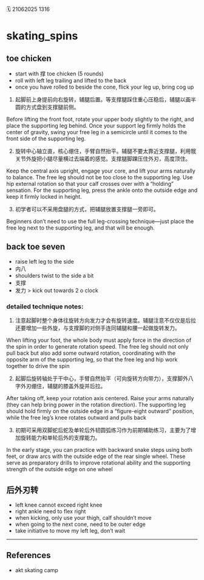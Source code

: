 🗓️ 21062025 1316

# skating_spins

## toe chicken 
- start with 撑 toe chicken (5 rounds)
- roll with left leg trailing and lifted to the back
- once you have rolled to beside the cone, flick your leg up, bring cog up

1. 起脚前上身提前向右旋转，辅腿后置。等支撑腿踩住重心压稳后，辅腿以画半圆的方式盘到支撑腿前侧。

Before lifting the front foot, rotate your upper body slightly to the right, and place the supporting leg behind. Once your support leg firmly holds the center of gravity, swing your free leg in a semicircle until it comes to the front side of the supporting leg.

2. 旋转中心轴立直，核心绷住，手臂自然抬平。辅腿不要太靠近支撑腿，利用髋关节外旋把小腿尽量横过去端着的感觉。支撑腿脚踝压住外刃，高度顶住。

Keep the central axis upright, engage your core, and lift your arms naturally to balance. The free leg should not be too close to the supporting leg. Use hip external rotation so that your calf crosses over with a “holding” sensation. For the supporting leg, press the ankle onto the outside edge and keep it firmly locked in height.

3. 初学者可以不采用盘腿的方式，把辅腿放置支撑腿一旁即可。

Beginners don’t need to use the full leg-crossing technique—just place the free leg next to the supporting leg, and that will be enough.

## back toe seven 
- raise left leg to the side 
- 内八
- shoulders twist to the side a bit
- 支撑
- 发力 > kick out towards 2 o clock

### detailed technique notes:
1. 注意起脚时整个身体往旋转方向发力才会有旋转速度。辅腿注意不仅仅是后拉还要增加一些外旋，与支撑脚的对侧手连同辅腿和腰一起做旋转发力。
   
When lifting your foot, the whole body must apply force in the direction of the spin in order to generate rotation speed. The free leg should not only pull back but also add some outward rotation, coordinating with the opposite arm of the supporting leg, so that the free leg and hip work together to drive the spin


2. 起脚后旋转轴处于干中心，手臂自然抬平（可向旋转方向带力），支撑脚外八字外刃绷住，辅腿的膝盖外旋并后拉。 

After taking off, keep your rotation axis centered. Raise your arms naturally (they can help bring power in the rotation direction). The supporting leg should hold firmly on the outside edge in a “figure-eight outward” position, while the free leg’s knee rotates outward and pulls back

3. 初期可采用双脚蛇后蛇及单轮后外韧圆弧练习作为前期辅助练习，主要为了增加旋转能力和单轮后外的支撑能力。

In the early stage, you can practice with backward snake steps using both feet, or draw arcs with the outside edge of the rear single wheel. These serve as preparatory drills to improve rotational ability and the supporting strength of the outside edge on one wheel

## 后外刃转
- left knee cannot exceed right knee
- right ankle need to flex right 
- when kicking, only use your thigh, calf shouldn’t move
- when going to the next cone, need to be outer edge
- take initiative to move my left leg, don’t wait
---
## References
- akt skating camp